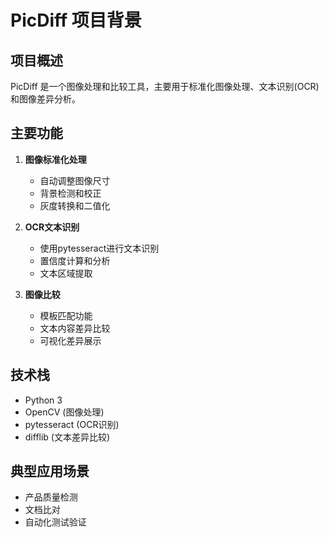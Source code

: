 # PicDiff 项目背景

## 项目概述
PicDiff 是一个图像处理和比较工具，主要用于标准化图像处理、文本识别(OCR)和图像差异分析。

## 主要功能
1. **图像标准化处理**
   - 自动调整图像尺寸
   - 背景检测和校正
   - 灰度转换和二值化

2. **OCR文本识别**
   - 使用pytesseract进行文本识别
   - 置信度计算和分析
   - 文本区域提取

3. **图像比较**
   - 模板匹配功能
   - 文本内容差异比较
   - 可视化差异展示

## 技术栈
- Python 3
- OpenCV (图像处理)
- pytesseract (OCR识别)
- difflib (文本差异比较)

## 典型应用场景
- 产品质量检测
- 文档比对
- 自动化测试验证
